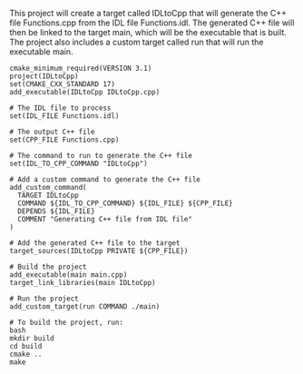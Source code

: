  This project will create a target called IDLtoCpp that will generate the C++ file Functions.cpp from the IDL file Functions.idl. The generated C++ file will then be linked to the target main, which will be the executable that is built. The project also includes a custom target called run that will run the executable main.

```
cmake_minimum_required(VERSION 3.1)
project(IDLtoCpp)
set(CMAKE_CXX_STANDARD 17)
add_executable(IDLtoCpp IDLtoCpp.cpp)

# The IDL file to process
set(IDL_FILE Functions.idl)

# The output C++ file
set(CPP_FILE Functions.cpp)

# The command to run to generate the C++ file
set(IDL_TO_CPP_COMMAND "IDLtoCpp")

# Add a custom command to generate the C++ file
add_custom_command(
  TARGET IDLtoCpp
  COMMAND ${IDL_TO_CPP_COMMAND} ${IDL_FILE} ${CPP_FILE}
  DEPENDS ${IDL_FILE}
  COMMENT "Generating C++ file from IDL file"
)

# Add the generated C++ file to the target
target_sources(IDLtoCpp PRIVATE ${CPP_FILE})

# Build the project
add_executable(main main.cpp)
target_link_libraries(main IDLtoCpp)

# Run the project
add_custom_target(run COMMAND ./main)

# To build the project, run:
bash
mkdir build
cd build
cmake ..
make
```
